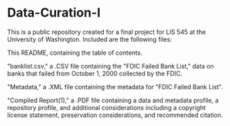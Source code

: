 # Data-Curation-I
This is a public repository created for a final project for LIS 545 at the University of Washington. Included are the following files:

This README, containing the table of contents.

"banklist.csv," a .CSV file containing the "FDIC Failed Bank List," data on banks that failed from October 1, 2000 collected by the FDIC. 

"Metadata," a .XML file containing the metadata for "FDIC Failed Bank List".

"Compiled Report(1)," a .PDF file containing a data and metadata profile, a repository profile, and additional considerations including a copyright license statement, preservation considerations, and recommended citation.
